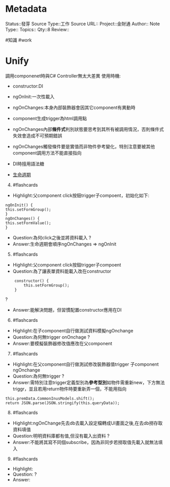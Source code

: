 # Metadata
Status::發芽
Source Type::工作
Source URL::
Project::金財通
Author::
Note Type::
Topics::
Qty::8
Review::


#知識   #work 
# Unify
調用componenet時與C# Controller無太大差異
使用時機:
- constructor:DI
- ngOnInit:一次性載入
- ngOnChanges:本身內部裝飾器會因其它component有異動時

- component生成trigger為html調用點
- ngOnChanges內部**條件式**判別狀態要思考到其所有被調用情況，否則條件式失效會造成不可預期錯誤
- ngOnChanges觸發條件要是實值而非物件參考變化，特別注意要被其他component調用方法不能直接指向
- DI時擅用語法糖
- [生命週期](https://ithelp.ithome.com.tw/articles/10231105)




4. #flashcards 
- Highlight:父component click按鈕trigger子compoent，初始化如下:
```
ngOnInit() {
this.setFormGroup();
}
ngOnChanges() {
this.setFormValue();
}
```
- Question:為何click之後並將資料載入
?
- Answer:生命週期會順序ngOnChanges => ngOnInit

5. #flashcards 
- Highlight:父component click按鈕trigger子compoent
- Question:為了讓表單資料能載入改在constructor
```
    constructor() {
        this.setFormGroup();
    }
```
?
- Answer:能解決問題，但習慣配置constructor應用在DI

6. #flashcards 
- Highlight:在子component自行做測試資料模擬ngOnchange
- Question:為何無trigger onOnchage
?
- Answer:要模擬裝飾器修改值應改在父component

7. #flashcards 
- Highlight:在父component自行做測試修改裝飾器值trigger 子component ngOnchange
- Question:為何無trigger
?
- Answer:需特別注意trigger定義型別為**參考型別**如物件需重新new，下方無法triggr，並且若用return物件時要重新弄一個，不能用指向
```
this.premData.CommonInusModels.shift();
return JSON.parse(JSON.stringify(this.queryData));
```

8. #flashcards 
- Highlight:ngOnChange先去db去載入設定檔轉成UI畫面之後,在去db撈存取資料填值
- Question:明明資料庫都有值,但沒有載入出資料
?
- Answer:不能將其寫不同個subscribe，因為非同步若撈取值先載入就無法填入

9. #flashcards 
- Highlight:
- Question:
?
- Answer:

